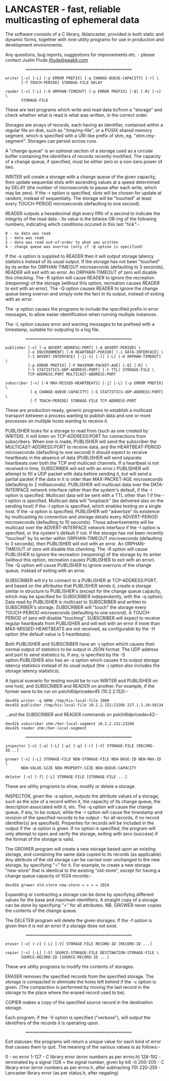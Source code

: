 # LANCASTER - fast, reliable multicasting of ephemeral data

The software consists of a C library, liblancaster, provided in both static and
dynamic forms, together with nine utility programs for use in production and
development environments.

Any questions, bug reports, suggestions for improvements etc. - please contact
Justin Flude <jflude@peak6.com>

             ===============================================

    writer [-v] [-L] [-p ERROR PREFIX] [-q CHANGE-QUEUE-CAPACITY] [-r] \
           [-T TOUCH-PERIOD] STORAGE-FILE DELAY

    reader [-v] [-L] [-O ORPHAN-TIMEOUT] [-p ERROR PREFIX] [-Q] [-R] [-s] \
           STORAGE-FILE

These are test programs which write and read data to/from a "storage" and check
whether what is read is what was written, in the correct order.

Storages are arrays of records, each having an identifier, contained within a
regular file on disk, such as "/tmp/my-file", or a POSIX shared memory segment,
which is specified with a URI-like prefix of shm, eg. "shm:/my-segment".
Storages can persist across runs.

A "change queue" is an optional section of a storage used as a circular buffer
containing the identifiers of records recently modified.  The capacity of a
change queue, if specified, must be either zero or a non-zero power of two.

WRITER will create a storage with a change queue of the given capacity, then
update sequential slots with ascending values at a speed determined by DELAY
(the number of microseconds to pause after each write, which may be zero).  If
the -r option is specified, slots will be chosen for update at random, instead
of sequentially.  The storage will be "touched" at least every TOUCH-PERIOD
microseconds (defaulting to one second).

READER outputs a hexadecimal digit every fifth of a second to indicate the
integrity of the read data - its value is the bitwise OR-ing of the following
numbers, indicating which conditions occured in this last "tick":-

    0 - no data was read
    1 - data was read
    2 - data was read out-of-order to what was written
    4 - change queue was overrun (only if -Q option is specified)

If the -s option is supplied to READER then it will output storage latency
statistics instead of its usual output.  If the storage has not been "touched"
by its writer for ORPHAN-TIMEOUT microseconds (defaulting to 3 seconds), READER
will exit with an error.  An ORPHAN-TIMEOUT of zero will disable this checking.
The -R option will cause READER to ignore the recreation (reopening) of the
storage (without this option, recreation causes READER to exit with an error).
The -Q option causes READER to ignore the change queue being overrun and simply
note the fact in its output, instead of exiting with an error.

The -p option causes the programs to include the specified prefix in error
messages, to allow easier identification when running multiple instances.

The -L option causes error and warning messages to be prefixed with a timestamp,
suitable for outputing to a log file.

             ===============================================

    publisher [-v] [-a ADVERT-ADDRESS:PORT] [-A ADVERT-PERIOD] \
              [-e ENVIRONMENT] [-H HEARTBEAT-PERIOD] [-i DATA-INTERFACE] \
              [-I ADVERT-INTERFACE] [-j|-s] [-l] [-L] [-O ORPHAN-TIMEOUT] \
              [-p ERROR PREFIX] [-P MAXIMUM-PACKET-AGE] [-Q] [-R] \
              [-S STATISTICS-UDP-ADDRESS:PORT] [-t TTL] STORAGE-FILE \
              TCP-ADDRESS:PORT MULTICAST-ADDRESS:PORT

    subscriber [-v] [-H MAX-MISSED-HEARTBEATS] [-j] [-L] [-p ERROR PREFIX] \
               [-q CHANGE-QUEUE-CAPACITY] [-S STATISTICS-UDP-ADDRESS:PORT] \
               [-T TOUCH-PERIOD] STORAGE-FILE TCP-ADDRESS:PORT

These are production-ready, generic programs to establish a multicast transport
between a process wanting to publish data and one or more processes on multiple
hosts wanting to receive it.

PUBLISHER looks for a storage to read from (such as one created by WRITER).  It
will listen on TCP-ADDRESS:PORT for connections from subscribers.  When one is
made, PUBLISHER will send the subscriber the MULTICAST-ADDRESS:PORT to receive
data, and the HEARTBEAT-PERIOD microseconds (defaulting to one second) it should
expect to receive heartbeats in the absence of data (PUBLISHER will send
separate heartbeats over both the TCP and multicast channels.  If a heartbeat is
not received in time, SUBSCRIBER will exit with an error.)  PUBLISHER will
attempt to fill a UDP packet with data before sending it, but will send a
partial packet if the data in it is older than MAX-PACKET-AGE microseconds
(defaulting to 2 milliseconds).  PUBLISHER will multicast data over the
DATA-INTERFACE network interface rather than the system's default, if the -i
option is specified.  Multicast data will be sent with a TTL other than 1 if the
-t option is specified.  Multicast data will "loopback" (be delivered also on
the sending host) if the -l option is specified, which enables testing on a
single host.  If the -a option is specified, PUBLISHER will "advertize" its
existence by multicasting its connection and storage details every ADVERT-PERIOD
microseconds (defaulting to 10 seconds).  Those advertisements will be multicast
over the ADVERT-INTERFACE network interface if the -I option is specified, or
the system's default if not.  If the storage has not been recently "touched" by
its writer within ORPHAN-TIMEOUT microseconds (defaulting to 3 seconds), then
PUBLISHER will exit with an error.  An ORPHAN-TIMEOUT of zero will disable this
checking.  The -R option will cause PUBLISHER to ignore the recreation
(reopening) of the storage by its writer (without this option, recreation causes
PUBLISHER to exit with an error).  The -Q option will cause PUBLISHER to ignore
overruns of the change queue, instead of exiting with an error.

SUBSCRIBER will try to connect to a PUBLISHER at TCP-ADDRESS:PORT, and based on 
the attributes that PUBLISHER sends it, create a storage similar in structure
to PUBLISHER's (except for the change queue capacity, which may be specified for
SUBSCRIBER independently, with the -q option).  Data read by PUBLISHER is
multicast to SUBSCRIBER and written to SUBSCRIBER's storage.  SUBSCRIBER will
"touch" the storage every TOUCH-PERIOD microseconds (defaulting to one second).
A TOUCH-PERIOD of zero will disable "touching".  SUBSCRIBER will expect to
receive regular heartbeats from PUBLISHER and will exit with an error if more
than MAX-MISSED-HEARTBEATS are not received, as configurable by the -H option
(the default value is 5 heartbeats).

Both PUBLISHER and SUBSCRIBER have an -j option which causes their normal output
of statistics to be output in JSON format.  The UDP address and port to send
statistics to, if any, is specified by the -S option.PUBLISHER also has an -s
option which causes it to output storage latency statistics instead of its usual
output (the -j option also includes the storage latency statistics).

A typical scenario for testing would be to run WRITER and PUBLISHER on one host,
and SUBSCRIBER and READER on another.  For example, if the former were to be
run on pslchi6dpricedev45 (10.2.2.152):-

    dev45$ writer -q 4096 /tmp/his-local-file 1000
    dev45$ publisher /tmp/his-local-file 10.2.2.152:23266 227.1.1.34:56134

...and the SUBSCRIBER and READER commands on pslchi6dpricedev42:-

    dev42$ subscriber shm:/her-local-segment 10.2.2.152:23266
    dev42$ reader shm:/her-local-segment

             ===============================================

    inspector [-v] [-a] [-L] [-p] [-q] [-r] [-V] STORAGE-FILE [RECORD-ID...]

    grower [-v] [-L] STORAGE-FILE NEW-STORAGE-FILE NEW-BASE-ID NEW-MAX-ID \
           NEW-VALUE-SIZE NEW-PROPERTY-SIZE NEW-QUEUE-CAPACITY

    deleter [-v] [-f] [-L] STORAGE-FILE [STORAGE-FILE ...]

These are utility programs to show, modify or delete a storage.

INSPECTOR, given the -a option, outputs the attribute values of a storage, such
as the size of a record within it, the capacity of its change queue, the
description associated with it, etc.  The -q option will cause the change queue,
if any, to be output, while the -r option will cause the timestamp and revision
of the specified records to be output - for all records, if no record
identifier(s) are specified).  Properties for records will be included in the
output if the -p option is given.  If no option is specified, the program will
only attempt to open and verify the storage, exiting with zero (success) if the
format of the storage is valid.

The GROWER program will create a new storage based upon an existing storage, and
containing the same data copied to its records (as applicable).  Any attribute
of the old storage can be carried over unchanged to the new storage, by
specifying "=" for it.  For example, to create a new storage "new-store" that is
identical to the existing "old-store", except for having a change queue capacity
of 1024 records:-

    dev45$ grower old-store new-store = = = = 1024

Expanding or contracting a storage can be done by specifying different values
for the base and maximum identifiers.  A straight copy of a storage can be done
by specifying "=" for all attributes.  NB. GROWER never copies the contents of
the change queue.

The DELETER program will delete the given storages.  If the -f option is given
then it is not an error if a storage does not exist.

             ===============================================

    eraser [-v] [-c] [-L] [-V] STORAGE-FILE RECORD-ID [RECORD-ID ...]

    copier [-v] [-L] [-V] SOURCE-STORAGE-FILE DESTINATION-STORAGE-FILE \
           SOURCE-RECORD-ID [SOURCE-RECORD-ID ...]

These are utility programs to modify the contents of storages.

ERASER removes the specified records from the specified storage.  The storage
is compacted to eliminate the holes left behind if the -c option is given.  (The
compaction is performed by moving the last record in the storage to the place
where the erased record used to be).

COPIER makes a copy of the specified source record in the destination storage.

Each program, if the -V option is specified ("verbose"), will output the
identifiers of the records it is operating upon.

             ===============================================

Exit statuses: the programs will return a unique value for each kind of error
that causes them to quit.  The meaning of the various values is as follows:-

  0       - no error
  1-127   - C library error (error numbers as per errno.h)
  128-192 - terminated by a signal (128 + the signal number, given by kill -l)
  200-205 - C library error (error numbers as per errno.h, after subtracting 70)
  220-255 - Lancaster library error (as per status.h, after negating)

